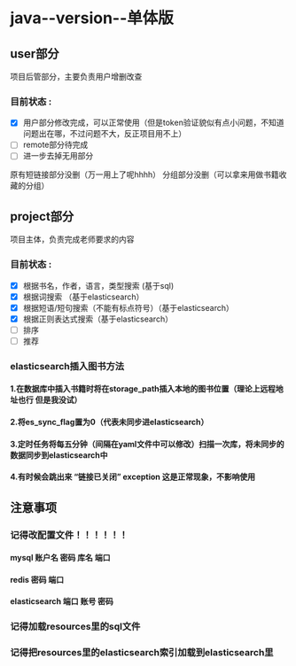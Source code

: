 # java--version--单体版

## user部分 
项目后管部分，主要负责用户增删改查 

### 目前状态 :
- [x] 用户部分修改完成，可以正常使用（但是token验证貌似有点小问题，不知道问题出在哪，不过问题不大，反正项目用不上）
- [ ] remote部分待完成
- [ ] 进一步去掉无用部分

原有短链接部分没删（万一用上了呢hhhh）
分组部分没删（可以拿来用做书籍收藏的分组）


## project部分 
项目主体，负责完成老师要求的内容

### 目前状态 :
- [x] 根据书名，作者，语言，类型搜索 (基于sql)
- [x] 根据词搜索 （基于elasticsearch）
- [x] 根据短语/短句搜索（不能有标点符号）（基于elasticsearch）
- [x] 根据正则表达式搜索（基于elasticsearch）
- [ ] 排序
- [ ] 推荐

### elasticsearch插入图书方法
#### 1.在数据库中插入书籍时将在storage_path插入本地的图书位置（理论上远程地址也行 但是我没试）
#### 2.将es_sync_flag置为0（代表未同步进elasticsearch）
#### 3.定时任务将每五分钟（间隔在yaml文件中可以修改）扫描一次库，将未同步的数据同步到elasticsearch中
#### 4.有时候会跳出来 “链接已关闭” exception 这是正常现象，不影响使用

## 注意事项
### 记得改配置文件！！！！！！
#### mysql 账户名 密码 库名 端口
#### redis 密码 端口
#### elasticsearch 端口 账号 密码

### 记得加载resources里的sql文件
### 记得把resources里的elasticsearch索引加载到elasticsearch里

